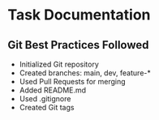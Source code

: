 # Task Documentation

## Git Best Practices Followed
- Initialized Git repository
- Created branches: main, dev, feature-*
- Used Pull Requests for merging
- Added README.md
- Used .gitignore
- Created Git tags
